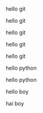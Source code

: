 hello git

hello git

hello git

hello git

hello git   

hello python 

hello python

hello boy 

hai boy
